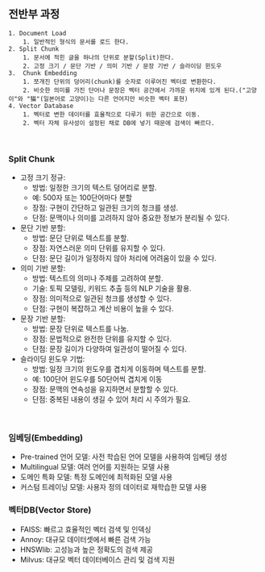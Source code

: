 
<br>

## 전반부 과정

```
1. Document Load
	1. 일반적인 형식의 문서를 로드 한다.
2. Split Chunk
	1. 문서에 적힌 글을 하나의 단위로 분할(Split)한다.
	2. 고정 크기 / 문단 기반 / 의미 기반 / 문장 기반 / 슬라이딩 윈도우
3.  Chunk Embedding
	1. 쪼개진 단위의 덩어리(chunk)를 숫자로 이루어진 벡터로 변환한다.
	2. 비슷한 의미를 가진 단어나 문장은 벡터 공간에서 가까운 위치에 있게 된다.("고양이"와 "猫"(일본어로 고양이)는 다른 언어지만 비슷한 벡터 표현)
4. Vector Database
	1. 벡터로 변한 데이터를 효율적으로 다루기 위한 공간으로 이동.
	2. 벡터 자체 유사성이 설정된 채로 DB에 넣기 때문에 검색이 빠르다. 
```

<br>

### Split Chunk

- 고정 크기 정규:
    - 방법: 일정한 크기의 텍스트 덩어리로 분할.
    - 예: 500자 또는 100단어마다 분할
    - 장점: 구현이 간단하고 일관된 크기의 청크를 생성.
    - 단점: 문맥이나 의미를 고려하지 않아 중요한 정보가 분리될 수 있다.
- 문단 기반 분할:
    - 방법: 문단 단위로 텍스트를 분할.
    - 장점: 자연스러운 의미 단위를 유지할 수 있다.
    - 단점: 문단 길이가 일정하지 않아 처리에 어려움이 있을 수 있다.
- 의미 기반 분할:
    - 방법: 텍스트의 의미나 주제를 고려하여 분할.
    - 기술: 토픽 모델링, 키워드 추출 등의 NLP 기술을 활용.
    - 장점: 의미적으로 일관된 청크를 생성할 수 있다.
    - 단점: 구현이 복잡하고 계산 비용이 높을 수 있다.
- 문장 기반 분할:
    - 방법: 문장 단위로 텍스트를 나눔.
    - 장점: 문법적으로 완전한 단위를 유지할 수 있다.
    - 단점: 문장 길이가 다양하여 일관성이 떨어질 수 있다.
- 슬라이딩 윈도우 기법:
    - 방법: 일정 크기의 윈도우를 겹치게 이동하며 텍스트를 분할.
    - 예: 100단어 윈도우를 50단어씩 겹치게 이동
    - 장점: 문맥의 연속성을 유지하면서 분할할 수 있다.
    - 단점: 중복된 내용이 생길 수 있어 처리 시 주의가 필요.

<br>

### 임베딩(Embedding)

- Pre-trained 언어 모델: 사전 학습된 언어 모델을 사용하여 임베딩 생성
- Multilingual 모델: 여러 언어를 지원하는 모델 사용
- 도메인 특화 모델: 특정 도메인에 최적화된 모델 사용
- 커스텀 트레이닝 모델: 사용자 정의 데이터로 재학습한 모델 사용

### 벡터DB(Vector Store)

- FAISS: 빠르고 효율적인 벡터 검색 및 인덱싱
- Annoy: 대규모 데이터셋에서 빠른 검색 가능
- HNSWlib: 고성능과 높은 정확도의 검색 제공
- Milvus: 대규모 벡터 데이터베이스 관리 및 검색 지원
